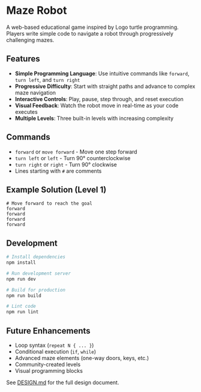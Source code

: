 # Maze Robot

A web-based educational game inspired by Logo turtle programming. Players write simple code to navigate a robot through progressively challenging mazes.

## Features

- **Simple Programming Language**: Use intuitive commands like `forward`, `turn left`, and `turn right`
- **Progressive Difficulty**: Start with straight paths and advance to complex maze navigation
- **Interactive Controls**: Play, pause, step through, and reset execution
- **Visual Feedback**: Watch the robot move in real-time as your code executes
- **Multiple Levels**: Three built-in levels with increasing complexity

## Commands

- `forward` or `move forward` - Move one step forward
- `turn left` or `left` - Turn 90° counterclockwise
- `turn right` or `right` - Turn 90° clockwise
- Lines starting with `#` are comments

## Example Solution (Level 1)

```
# Move forward to reach the goal
forward
forward
forward
forward
```

## Development

```bash
# Install dependencies
npm install

# Run development server
npm run dev

# Build for production
npm run build

# Lint code
npm run lint
```

## Future Enhancements

- Loop syntax (`repeat N { ... }`)
- Conditional execution (`if`, `while`)
- Advanced maze elements (one-way doors, keys, etc.)
- Community-created levels
- Visual programming blocks

See [DESIGN.md](./DESIGN.md) for the full design document.
